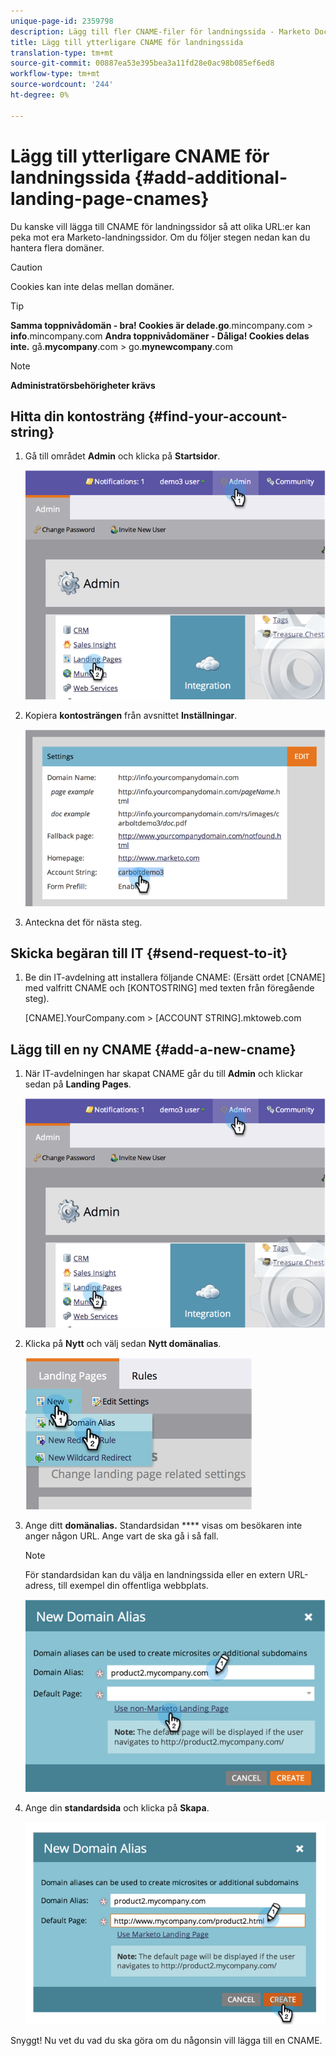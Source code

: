 ```yaml
---
unique-page-id: 2359798
description: Lägg till fler CNAME-filer för landningssida - Marketo Docs - Produktdokumentation
title: Lägg till ytterligare CNAME för landningssida
translation-type: tm+mt
source-git-commit: 00887ea53e395bea3a11fd28e0ac98b085ef6ed8
workflow-type: tm+mt
source-wordcount: '244'
ht-degree: 0%

---
```



# Lägg till ytterligare CNAME för landningssida {#add-additional-landing-page-cnames}

Du kanske vill lägga till CNAME för landningssidor så att olika URL:er kan peka mot era Marketo-landningssidor. Om du följer stegen nedan kan du hantera flera domäner.

>[!CAUTION]
>
>Cookies kan inte delas mellan domäner.

>[!TIP]
>
>**Samma toppnivådomän - bra! Cookies är delade.go**.mincompany.com > **info**.mincompany.com **Andra toppnivådomäner - Dåliga! Cookies delas inte.**
>gå.**mycompany**.com > go.**mynewcompany**.com

>[!NOTE]
>
>**Administratörsbehörigheter krävs**

## Hitta din kontosträng {#find-your-account-string}

1. Gå till området **Admin** och klicka på **Startsidor**.

   ![](assets/image2014-9-16-15-3a19-3a54.png)

1. Kopiera **kontosträngen** från avsnittet **Inställningar**.

   ![](assets/image2014-9-16-15-3a20-3a2.png)

1. Anteckna det för nästa steg.

## Skicka begäran till IT {#send-request-to-it}

1. Be din IT-avdelning att installera följande CNAME: (Ersätt ordet [CNAME] med valfritt CNAME och [KONTOSTRING] med texten från föregående steg).

   [CNAME].YourCompany.com >  [ACCOUNT STRING].mktoweb.com

## Lägg till en ny CNAME {#add-a-new-cname}

1. När IT-avdelningen har skapat CNAME går du till **Admin** och klickar sedan på **Landing Pages**.

   ![](assets/image2014-9-16-15-3a20-3a20.png)

1. Klicka på **Nytt** och välj sedan **Nytt domänalias**.

   ![](assets/image2014-9-16-15-3a20-3a28.png)

1. Ange ditt **domänalias.** Standardsidan  **** visas om besökaren inte anger någon URL. Ange vart de ska gå i så fall.

   >[!NOTE]
   >
   >För standardsidan kan du välja en landningssida eller en extern URL-adress, till exempel din offentliga webbplats.

   ![](assets/image2014-9-16-15-3a20-3a36.png)

1. Ange din **standardsida** och klicka på **Skapa**.

   ![](assets/image2014-9-16-15-3a20-3a43.png)

Snyggt! Nu vet du vad du ska göra om du någonsin vill lägga till en CNAME.
